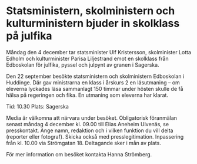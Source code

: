 # Statsministern, skolministern och kulturministern bjuder in skolklass på julfika

Måndag den 4 december tar statsminister Ulf Kristersson, skolminister Lotta Edholm och kulturminister Parisa Liljestrand emot en skolklass från Edboskolan för julfika, pyssel och julpynt av granen i Sagerska.

Den 22 september besökte statsministern och skolministern Edboskolan i Huddinge. Där gav ministrarna en klass i årskurs 2 en läsutmaning – om eleverna lyckades läsa sammanlagt 150 timmar under hösten skulle de få hälsa på regeringen och fika. En utmaning som eleverna har klarat.

Tid: 10.30
Plats: Sagerska

Media är välkomna att närvara under besöket. Obligatorisk föranmälan senast måndag 4 december kl. 09.00 till Elias Aneheim Ulvenäs, se presskontakt. Ange namn, redaktion och i vilken funktion du vill delta (reporter eller fotograf). Skicka också med presslegitimation. Inpassering från kl. 10.00 via Strömgatan 18. Deltagande sker i mån av plats.

För mer information om besöket kontakta Hanna Strömberg.
